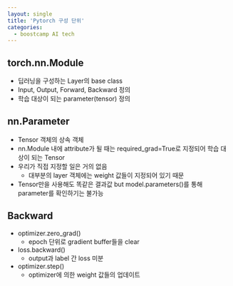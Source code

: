 ```yaml
---
layout: single
title: 'Pytorch 구성 단위'
categories:
  - boostcamp AI tech
---
```

## torch.nn.Module
- 딥러닝을 구성하는 Layer의 base class
- Input, Output, Forward, Backward 정의
- 학습 대상이 되는 parameter(tensor) 정의
## nn.Parameter
- Tensor 객체의 상속 객체
- nn.Module 내에 attribute가 될 때는 required_grad=True로 지정되어 학습 대상이 되는 Tensor
- 우리가 직접 지정할 일은 거의 없음  
	- 대부분의 layer 객체에는 weight 값들이 지정되어 있기 때문
- Tensor만을 사용해도 똑같은 결과값 but model.parameters()를 통해 parameter를 확인하기는 불가능

## Backward
- optimizer.zero_grad()
	- epoch 단위로 gradient buffer들을 clear
- loss.backward()
	- output과 label 간 loss 미분
- optimizer.step()
	- optimizer에 의한 weight 값들의 업데이트